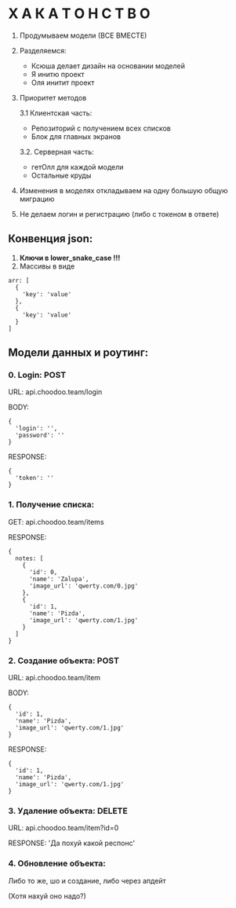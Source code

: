 # Х А К А Т О Н С Т В О
1. Продумываем модели (ВСЕ ВМЕСТЕ)
2. Разделяемся:
   - Ксюша делает дизайн на основании моделей
   - Я инитю проект
   - Оля инитит проект
3. Приоритет методов

   3.1 Клиентская часть:
   - Репозиторий с получением всех списков
   - Блок для главных экранов

   3.2. Серверная часть:
   - гетОлл для каждой модели
   - Остальные круды
4. Изменения в моделях откладываем на одну большую общую миграцию
5. Не делаем логин и регистрацию (либо с токеном в ответе)

## Конвенция json:
1. **Ключи в lower_snake_case !!!**
2. Массивы в виде
```
arr: [
  {
    'key': 'value'
  },
  {
    'key': 'value'
  }
]
```

## Модели данных и роутинг:

### 0. Login: POST

URL: api.choodoo.team/login

BODY:
```
{
  'login': '',
  'password': ''
}
```
RESPONSE:
```
{
  'token': ''
}
```

### 1. Получение списка:
GET: api.choodoo.team/items

RESPONSE:
```
{
  notes: [
    {
      'id': 0,
      'name': 'Zalupa',
      'image_url': 'qwerty.com/0.jpg'
    },
    {
      'id': 1,
      'name': 'Pizda',
      'image_url': 'qwerty.com/1.jpg'
    }
  ]
}
```

### 2. Создание объекта: POST
URL: api.choodoo.team/item

BODY:
```
{
  'id': 1,
  'name': 'Pizda',
  'image_url': 'qwerty.com/1.jpg'
}
```

RESPONSE:
```
{
  'id': 1,
  'name': 'Pizda',
  'image_url': 'qwerty.com/1.jpg'
}
```

### 3. Удаление объекта: DELETE
URL: api.choodoo.team/item?id=0

RESPONSE: 'Да похуй какой респонс'

### 4. Обновление объекта:
Либо то же, шо и создание, либо через апдейт

(Хотя нахуй оно надо?)
